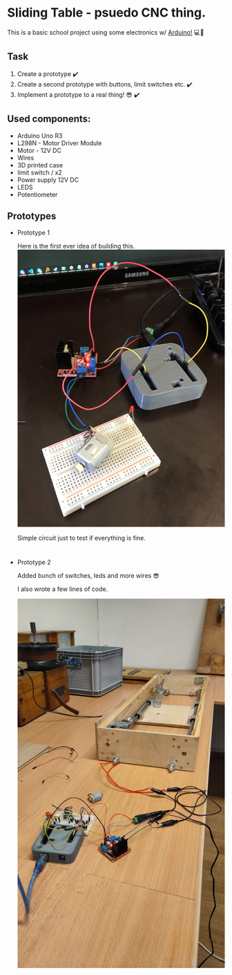 # **Sliding Table  - psuedo CNC thing.**


This is a basic school project using some electronics w/ [Arduino!](https://www.arduino.cc/) 💻🤖

## **Task**

1. Create a prototype ✔️
2. Create a second prototype with buttons, limit switches etc. ✔️
3. Implement a prototype to a real thing! 😎 ✔️


## **Used components:**
* Arduino Uno R3
* L298N - Motor Driver Module
* Motor - 12V DC
* Wires
* 3D printed case
* limit switch / x2
* Power supply 12V DC
* LEDS 
* Potentiometer

## **Prototypes** ##

* Prototype 1 

    Here is the first ever idea of ​​building this. 
    ![Prototype 1](src/photos/prototype_v1.JPG)

    Simple circuit just to test if everything is fine.


#

* Prototype 2

    Added bunch of switches, leds and more wires 😎

    I also wrote a few lines of code. 

    ![Prototype 2](src/photos/prototype_v2.jpg)
